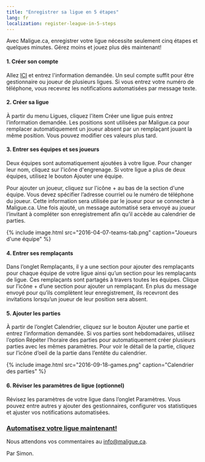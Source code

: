 ```yaml
---
title: "Enregistrer sa ligue en 5 étapes"
lang: fr
localization: register-league-in-5-steps
---
```

Avec Maligue.ca, enregistrer votre ligue nécessite seulement cinq étapes et quelques minutes. Gérez moins et jouez plus dès maintenant!

#### 1. Créer son compte

Allez [ICI](https://maligue.ca/?lang=fr#/signup) et entrez l'information demandée. Un seul compte suffit pour être gestionnaire ou joueur de plusieurs ligues. Si vous entrez votre numéro de téléphone,  vous recevrez les notifications automatisées par message texte.

#### 2. Créer sa ligue

À partir du menu Ligues, cliquez l'item Créer une ligue puis entrez l’information demandée. Les positions sont utilisées par Maligue.ca pour remplacer automatiquement un joueur absent par un remplaçant jouant la même position. Vous pouvez modifier ces valeurs plus tard. 

#### 3. Entrer ses équipes et ses joueurs

Deux équipes sont automatiquement ajoutées à votre ligue. Pour changer leur nom, cliquez sur l'icône d'engrenage. Si votre ligue a plus de deux équipes, utilisez le bouton Ajouter une équipe. 

Pour ajouter un joueur, cliquez sur l'icône + au bas de la section d'une équipe. Vous devez spécifier l’adresse courriel ou le numéro de téléphone du joueur. Cette information sera utilisée par le joueur pour se connecter à Maligue.ca. Une fois ajouté, un message automatisé sera envoyé au joueur l’invitant à compléter son enregistrement afin qu’il accède au calendrier de parties.

{% include image.html src="2016-04-07-teams-tab.png" caption="Joueurs d'une équipe" %}

#### 4. Entrer ses remplaçants

Dans l’onglet Remplaçants, il y a une section pour ajouter des remplaçants pour chaque équipe de votre ligue ainsi qu’un section pour les remplaçants de ligue. Ces remplaçants sont partagés à travers toutes les équipes. Clique sur l’icône + d’une section pour ajouter un remplaçant. En plus du message envoyé pour qu’ils complètent leur enregistrement, ils recevront des invitations lorsqu’un joueur de leur position sera absent.

#### 5. Ajouter les parties

À partir de l’onglet Calendrier, cliquez sur le bouton Ajouter une partie et entrez l’information demandée. Si vos parties sont hebdomadaires, utilisez l’option Répéter l’horaire des parties pour automatiquement créer plusieurs parties avec les mêmes paramètres. Pour voir le détail de la partie, cliquez sur l’icône d’oeil de la partie dans l’entête du calendrier.

{% include image.html src="2016-09-18-games.png" caption="Calendrier des parties" %}

#### 6. Réviser les paramètres de ligue (optionnel)

Révisez les paramètres de votre ligue dans l’onglet Paramètres. Vous pouvez entre autres y ajouter des gestionnaires, configurer vos statistiques et ajuster vos notifications automatisées.

### [Automatisez votre ligue maintenant!](https://maligue.ca/?lang=fr#/signup)

Nous attendons vos commentaires au [info@maligue.ca](mailto:info@maligue.ca).

Par Simon.
